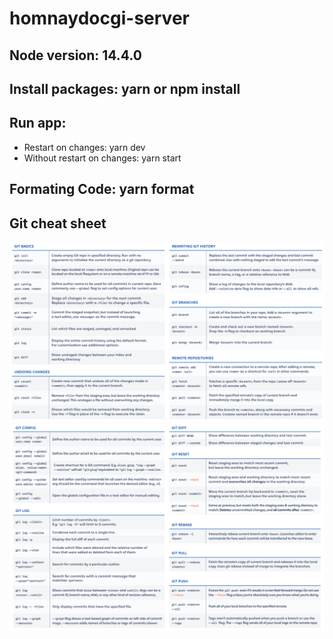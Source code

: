 # homnaydocgi-server

## Node version: 14.4.0

## Install packages: yarn or npm install

## Run app:

- Restart on changes: yarn dev
- Without restart on changes: yarn start

## Formating Code: yarn format

## Git cheat sheet

![Part1](public/git-command-part1.png)
![Part2](public/git-command-part2.png)
